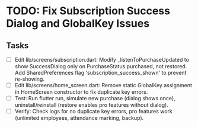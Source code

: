 # TODO: Fix Subscription Success Dialog and GlobalKey Issues

## Tasks
- [ ] Edit lib/screens/subscription.dart: Modify _listenToPurchaseUpdated to show SuccessDialog only on PurchaseStatus.purchased, not restored. Add SharedPreferences flag 'subscription_success_shown' to prevent re-showing.
- [ ] Edit lib/screens/home_screen.dart: Remove static GlobalKey assignment in HomeScreen constructor to fix duplicate key errors.
- [ ] Test: Run flutter run, simulate new purchase (dialog shows once), uninstall/reinstall (restore enables pro features without dialog).
- [ ] Verify: Check logs for no duplicate key errors, pro features work (unlimited employees, attendance marking, backup).
